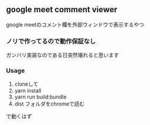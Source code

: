 ## google meet comment viewer

google meetのコメント欄を外部ウィンドウで表示するやつ
### ノリで作ってるので動作保証なし

ガンバリ実装なのである日突然壊れると思います

### Usage

1. cloneして
2. yarn install
3. yarn run build:bundle
4. dist フォルダをchromeで読む

で動くはず